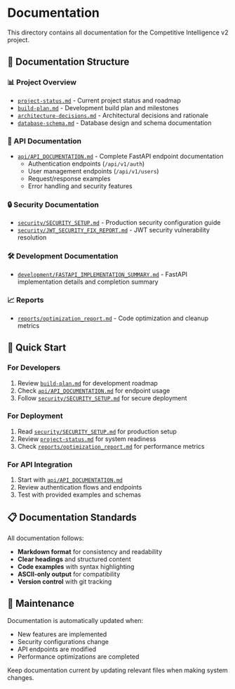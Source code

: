 # Documentation

This directory contains all documentation for the Competitive Intelligence v2 project.

## 📁 Documentation Structure

### 📊 Project Overview
- [`project-status.md`](./project-status.md) - Current project status and roadmap
- [`build-plan.md`](./build-plan.md) - Development build plan and milestones
- [`architecture-decisions.md`](./architecture-decisions.md) - Architectural decisions and rationale
- [`database-schema.md`](./database-schema.md) - Database design and schema documentation

### 🔗 API Documentation
- [`api/API_DOCUMENTATION.md`](./api/API_DOCUMENTATION.md) - Complete FastAPI endpoint documentation
  - Authentication endpoints (`/api/v1/auth`)
  - User management endpoints (`/api/v1/users`)
  - Request/response examples
  - Error handling and security features

### 🔒 Security Documentation
- [`security/SECURITY_SETUP.md`](./security/SECURITY_SETUP.md) - Production security configuration guide
- [`security/JWT_SECURITY_FIX_REPORT.md`](./security/JWT_SECURITY_FIX_REPORT.md) - JWT security vulnerability resolution

### 🛠️ Development Documentation
- [`development/FASTAPI_IMPLEMENTATION_SUMMARY.md`](./development/FASTAPI_IMPLEMENTATION_SUMMARY.md) - FastAPI implementation details and completion summary

### 📈 Reports
- [`reports/optimization_report.md`](./reports/optimization_report.md) - Code optimization and cleanup metrics

## 🚀 Quick Start

### For Developers
1. Review [`build-plan.md`](./build-plan.md) for development roadmap
2. Check [`api/API_DOCUMENTATION.md`](./api/API_DOCUMENTATION.md) for endpoint usage
3. Follow [`security/SECURITY_SETUP.md`](./security/SECURITY_SETUP.md) for secure deployment

### For Deployment
1. Read [`security/SECURITY_SETUP.md`](./security/SECURITY_SETUP.md) for production setup
2. Review [`project-status.md`](./project-status.md) for system readiness
3. Check [`reports/optimization_report.md`](./reports/optimization_report.md) for performance metrics

### For API Integration
1. Start with [`api/API_DOCUMENTATION.md`](./api/API_DOCUMENTATION.md)
2. Review authentication flows and endpoints
3. Test with provided examples and schemas

## 📋 Documentation Standards

All documentation follows:
- **Markdown format** for consistency and readability
- **Clear headings** and structured content
- **Code examples** with syntax highlighting
- **ASCII-only output** for compatibility
- **Version control** with git tracking

## 🔄 Maintenance

Documentation is automatically updated when:
- New features are implemented
- Security configurations change
- API endpoints are modified
- Performance optimizations are completed

Keep documentation current by updating relevant files when making system changes.